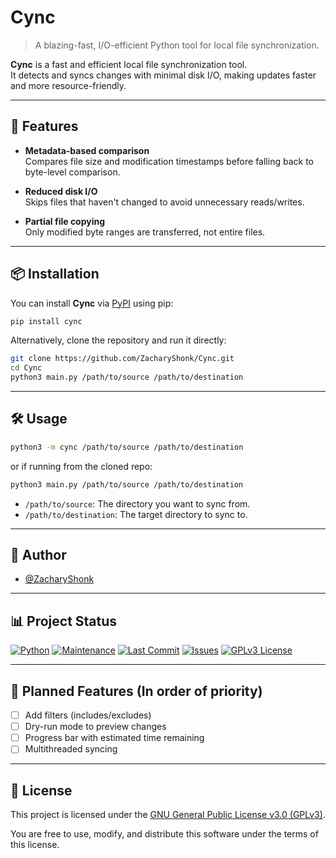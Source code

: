# Cync

> A blazing-fast, I/O-efficient Python tool for local file synchronization.

**Cync** is a fast and efficient local file synchronization tool.  
It detects and syncs changes with minimal disk I/O, making updates faster and more resource-friendly.

---

## 🚀 Features

- **Metadata-based comparison**  
  Compares file size and modification timestamps before falling back to byte-level comparison.

- **Reduced disk I/O**  
  Skips files that haven't changed to avoid unnecessary reads/writes.

- **Partial file copying**  
  Only modified byte ranges are transferred, not entire files.

---

## 📦 Installation

You can install **Cync** via [PyPI](https://pypi.org/project/cync/) using pip:

```bash
pip install cync
```

Alternatively, clone the repository and run it directly:

```bash
git clone https://github.com/ZacharyShonk/Cync.git
cd Cync
python3 main.py /path/to/source /path/to/destination
```

---

## 🛠️ Usage

```bash
python3 -m cync /path/to/source /path/to/destination
```

or if running from the cloned repo:

```bash
python3 main.py /path/to/source /path/to/destination
```

- `/path/to/source`: The directory you want to sync from.
- `/path/to/destination`: The target directory to sync to.

---

## 👤 Author

- [@ZacharyShonk](https://github.com/ZacharyShonk)

---

## 📊 Project Status

[![Python](https://img.shields.io/badge/python-3.11%2B-blue)](https://www.python.org/downloads/)
[![Maintenance](https://img.shields.io/maintenance/yes/2025)](https://github.com/ZacharyShonk/Cync/projects)
[![Last Commit](https://img.shields.io/github/last-commit/ZacharyShonk/Cync)](https://github.com/ZacharyShonk/Cync/commits/main/)
[![Issues](https://img.shields.io/github/issues/ZacharyShonk/Cync)](https://github.com/ZacharyShonk/Cync/issues)
[![GPLv3 License](https://img.shields.io/badge/License-GPL%20v3-yellow.svg)](https://github.com/ZacharyShonk/Cync/blob/main/LICENSE)

---

## 🔮 Planned Features (In order of priority)

- [ ] Add filters (includes/excludes)
- [ ] Dry-run mode to preview changes
- [ ] Progress bar with estimated time remaining
- [ ] Multithreaded syncing

---

## 📄 License

This project is licensed under the [GNU General Public License v3.0 (GPLv3)](https://choosealicense.com/licenses/gpl-3.0/).

You are free to use, modify, and distribute this software under the terms of this license.
